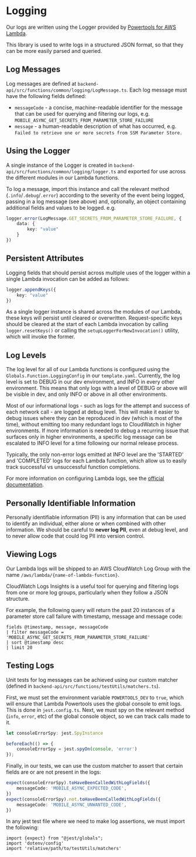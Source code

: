 # Logging

Our logs are written using the Logger provided by 
[Powertools for AWS Lambda](https://docs.powertools.aws.dev/lambda/typescript/latest/core/logger/).

This library is used to write logs in a structured JSON format, so that they can be more easily parsed and queried.

## Log Messages

Log messages are defined at `backend-api/src/functions/common/logging/LogMessage.ts`. Each log message must have
the following fields defined:
* `messageCode` - a concise, machine-readable identifier for the message that can be used for querying and filtering our 
logs, e.g. `MOBILE_ASYNC_GET_SECRETS_FROM_PARAMETER_STORE_FAILURE`
* `message` - a human-readable description of what has occurred, e.g. `Failed to retrieve one or more secrets from SSM Parameter Store.`


## Using the Logger

A single instance of the Logger is created in `backend-api/src/functions/common/logging/logger.ts` and exported
for use across the different modules in our Lambda functions.

To log a message, import this instance and call the relevant method (`.info`/`.debug`/`.error`) according to the
severity of the event being logged, passing in a log message (see above) and, optionally, an object containing
additional fields and values to be logged. e.g.

```typescript
logger.error(LogMessage.GET_SECRETS_FROM_PARAMETER_STORE_FAILURE, {
    data: {
        key: "value"
    }
})
```

## Persistent Attributes

Logging fields that should persist across multiple uses of the logger within a single Lambda invocation can be added as follows:

```typescript
logger.appendKeys({
    key: "value"
})
```

As a single logger instance is shared across the modules of our Lambda, these keys will persist until cleared or
overwritten. Request-specific keys should be cleared at the start of each Lambda invocation by calling `logger.resetKeys()` 
or calling the `setupLoggerForNewInvocation()` utility, which will invoke the former.

## Log Levels

The log level for all of our Lambda functions is configured using the `Globals.Function.LoggingConfig` in our
`template.yaml`. Currently, the log level is set to DEBUG in our dev environment, and INFO in every other environment.
This means that only logs with a level of DEBUG or above will be visible in dev, and only INFO or above in all other
environments.

Most of our informational logs - such as logs for the attempt and success of each network call - are logged at debug 
level. This will make it easier to debug issues where they can be reproduced in dev (which is most of the time), without
emitting too many redundant logs to CloudWatch in higher environments. If more information is needed to debug a 
recurring issue that surfaces only in higher environments, a specific log message can be escalated to INFO level for a
time following our normal release process.

Typically, the only non-error logs emitted at INFO level are the 'STARTED' and 'COMPLETED' logs for each Lambda function,
which allow us to easily track successful vs unsuccessful function completions.

For more information on configuring Lambda logs, see the [official documentation](https://docs.aws.amazon.com/lambda/latest/dg/nodejs-logging.html).

## Personally Identifiable Information

Personally identifiable information (PII) is any information that can be used to identify an individual, either alone 
or when combined with other information. We should be careful to **never log PII**, even at debug level, and to never
allow code that could log PII into version control.

## Viewing Logs

Our Lambda logs will be shipped to an AWS CloudWatch Log Group with the name `/aws/lambda/{name-of-lambda-function}`.

CloudWatch Logs Insights is a useful tool for querying and filtering logs from one or more log groups, particularly
when they follow a JSON structure.

For example, the following query will return the past 20 instances of a parameter store call failure with timestamp, 
message and message code:

```
fields @timestamp, message, messageCode
| filter messageCode = 'MOBILE_ASYNC_GET_SECRETS_FROM_PARAMETER_STORE_FAILURE'
| sort @timestamp desc
| limit 20
```

## Testing Logs

Unit tests for log messages can be achieved using our custom matcher (defined in `backend-api/src/functions/testUtils/matchers.ts`).

First, we must set the environment variable `POWERTOOLS_DEV` to `true`, which will ensure that Lambda Powertools uses the global console to emit logs. This is done in `jest.config.ts`.
Next, we must spy on the relevant method (`info`, `error`, etc) of the global console object, so we can track calls made to it.

```typescript
let consoleErrorSpy: jest.SpyInstance

beforeEach(() => {
    consoleErrorSpy = jest.spyOn(console, 'error')
});
```

Finally, in our tests, we can use the custom matcher to assert that certain fields are or are not present in the logs:

```typescript
expect(consoleErrorSpy).toHaveBeenCalledWithLogFields({
    messageCode: 'MOBILE_ASYNC_EXPECTED_CODE',
})
expect(consoleErrorSpy).not.toHaveBeenCalledWithLogFields({
    messageCode: 'MOBILE_ASYNC_UNWANTED_CODE',
})

```

In any jest test file where we need to make log assertions, we must import the following:

```
import {expect} from "@jest/globals";
import 'dotenv/config'
import 'relative/path/to/testUtils/matchers'
```
